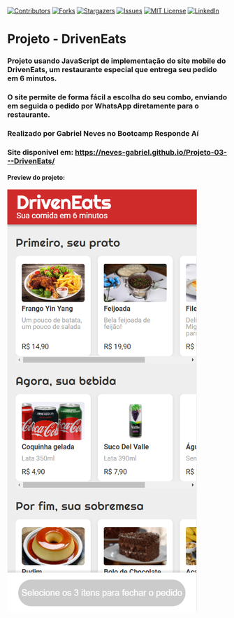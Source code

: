 [![Contributors][contributors-shield]][contributors-url]
[![Forks][forks-shield]][forks-url]
[![Stargazers][stars-shield]][stars-url]
[![Issues][issues-shield]][issues-url]
[![MIT License][license-shield]][license-url]
[![LinkedIn][linkedin-shield]][linkedin-url]

# Projeto - DrivenEats

### Projeto usando JavaScript de implementação do site mobile do DrivenEats, um restaurante especial que entrega seu pedido em 6 minutos.
### O site permite de forma fácil a escolha do seu combo, enviando em seguida o pedido por WhatsApp diretamente para o restaurante.
 
### Realizado por Gabriel Neves no Bootcamp Responde Aí

### Site disponivel em: https://neves-gabriel.github.io/Projeto-03---DrivenEats/

#### Preview do projeto:
![Preview do projeto](img/preview.png)

<!-- MARKDOWN LINKS & IMAGES -->
<!-- https://www.markdownguide.org/basic-syntax/#reference-style-links -->
[contributors-shield]: https://img.shields.io/github/contributors/neves-gabriel/DrivenEats.svg?style=for-the-badge
[contributors-url]: https://github.com/neves-gabriel/DrivenEats/graphs/contributors
[forks-shield]: https://img.shields.io/github/forks/neves-gabriel/DrivenEats.svg?style=for-the-badge
[forks-url]: https://github.com/neves-gabriel/DrivenEats/network/members
[stars-shield]: https://img.shields.io/github/stars/neves-gabriel/DrivenEats.svg?style=for-the-badge
[stars-url]: https://github.com/neves-gabriel/DrivenEats/stargazers
[issues-shield]: https://img.shields.io/github/issues/neves-gabriel/DrivenEats.svg?style=for-the-badge
[issues-url]: https://github.com/neves-gabriel/DrivenEats/issues
[license-shield]: https://img.shields.io/github/license/neves-gabriel/DrivenEats.svg?style=for-the-badge
[license-url]: https://github.com/neves-gabriel/DrivenEats/blob/master/LICENSE.txt
[linkedin-shield]: https://img.shields.io/badge/-LinkedIn-black.svg?style=for-the-badge&logo=linkedin&colorB=555
[linkedin-url]: https://www.linkedin.com/in/gabriel-rodrigues-neves/
[product-screenshot]: images/screenshot.png

